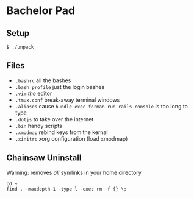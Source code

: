 
Bachelor Pad
================


Setup
---------------
```
$ ./unpack
```
Files
---------------
* `.bashrc` all the bashes
* `.bash_profile` just the login bashes
* `.vim` *the* editor
* `.tmux.conf` break-away terminal windows
* `.aliases` cause `bundle exec forman run rails console` is too long to type
* `.dotjs` to take over the internet
* `.bin` handy scripts
* `.xmodmap` rebind keys from the kernal
* `.xinitrc` xorg configuration (load xmodmap)

Chainsaw Uninstall
--------------------
Warning: removes *all* symlinks in your home directory
```
cd ~
find . -maxdepth 1 -type l -exec rm -f {} \;
```
